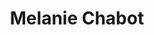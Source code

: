 ---
title: Melanie Chabot
organization: Canadian Red Cross
country: Canada
image: /images/speakers/melanie.chabot.jpg
permalink: /speakers/#melanie-chabot
---